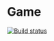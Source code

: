 # Game

[![Build status](https://ci.appveyor.com/api/projects/status/6vopxpi0ior9mgin?svg=true)](https://ci.appveyor.com/project/Volivanmail/ajs-dz-6-2)
